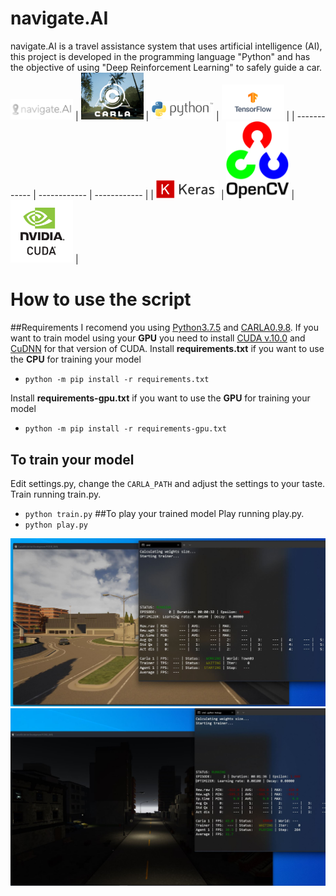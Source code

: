 # navigate.AI
navigate.AI is a travel assistance system that uses artificial intelligence (AI), this project is developed in the programming language "Python" and has the objective of using "Deep Reinforcement Learning" to safely guide a car.
<img src="images/logo.png" width="100">
| <img src="images/carla.JPG" width="100"> | <img src="images/python.png" width="100"> | <img src="images/tensorflow.png" width="100"> |
| ------------ | ------------ | ------------ |
| <img src="images/keras.png" width="100"> | <img src="images/opencv.png" width="100"> | <img src="images/cuda.png" width="100"> |

# How to use the script
##Requirements
I recomend you using [Python3.7.5](https://www.python.org/downloads/release/python-375/ "Python3.7.5") and [CARLA0.9.8](https://github.com/carla-simulator/carla/releases/tag/0.9.8 "CARLA0.9.8").
If you want to train model using your **GPU** you need to install [CUDA v.10.0](https://developer.nvidia.com/cuda-10.0-download-archive "CUDA v.10.0") and [CuDNN](https://developer.nvidia.com/rdp/cudnn-archive "CuDNN") for that version of CUDA.
Install **requirements.txt** if you want to use the **CPU** for training your model
- `python -m pip install -r requirements.txt`

Install **requirements-gpu.txt** if you want to use the **GPU** for training your model
- `python -m pip install -r requirements-gpu.txt`
## To train your model
Edit settings.py, change the `CARLA_PATH` and adjust the settings to your taste.
Train running train.py.
- `python train.py`
##To play your trained model
Play running play.py.
- `python play.py`
<img src="images/carla1.JPG">
<img src="images/carla2.JPG">